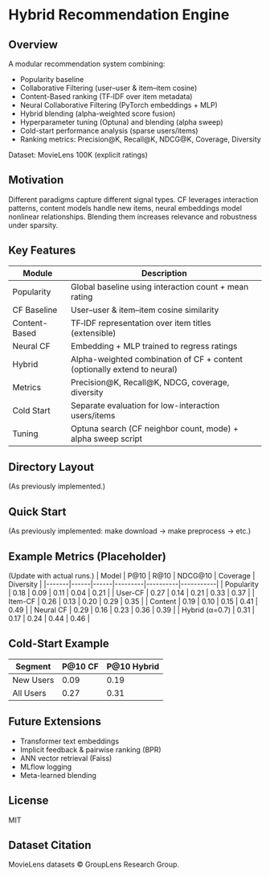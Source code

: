 # Hybrid Recommendation Engine

## Overview
A modular recommendation system combining:
- Popularity baseline
- Collaborative Filtering (user–user & item–item cosine)
- Content-Based ranking (TF‑IDF over item metadata)
- Neural Collaborative Filtering (PyTorch embeddings + MLP)
- Hybrid blending (alpha-weighted score fusion)
- Hyperparameter tuning (Optuna) and blending (alpha sweep)
- Cold-start performance analysis (sparse users/items)
- Ranking metrics: Precision@K, Recall@K, NDCG@K, Coverage, Diversity

Dataset: MovieLens 100K (explicit ratings)

## Motivation
Different paradigms capture different signal types. CF leverages interaction patterns, content models handle new items, neural embeddings model nonlinear relationships. Blending them increases relevance and robustness under sparsity.

## Key Features
| Module | Description |
|--------|-------------|
| Popularity | Global baseline using interaction count + mean rating |
| CF Baseline | User–user & item–item cosine similarity |
| Content-Based | TF‑IDF representation over item titles (extensible) |
| Neural CF | Embedding + MLP trained to regress ratings |
| Hybrid | Alpha-weighted combination of CF + content (optionally extend to neural) |
| Metrics | Precision@K, Recall@K, NDCG, coverage, diversity |
| Cold Start | Separate evaluation for low-interaction users/items |
| Tuning | Optuna search (CF neighbor count, mode) + alpha sweep script |

## Directory Layout
(As previously implemented.)

## Quick Start
(As previously implemented: make download → make preprocess → etc.)

## Example Metrics (Placeholder)
(Update with actual runs.)
| Model | P@10 | R@10 | NDCG@10 | Coverage | Diversity |
|-------|------|------|---------|----------|-----------|
| Popularity | 0.18 | 0.09 | 0.11 | 0.04 | 0.21 |
| User-CF | 0.27 | 0.14 | 0.21 | 0.33 | 0.37 |
| Item-CF | 0.26 | 0.13 | 0.20 | 0.29 | 0.35 |
| Content | 0.19 | 0.10 | 0.15 | 0.41 | 0.49 |
| Neural CF | 0.29 | 0.16 | 0.23 | 0.36 | 0.39 |
| Hybrid (α=0.7) | 0.31 | 0.17 | 0.24 | 0.44 | 0.46 |

## Cold-Start Example
| Segment | P@10 CF | P@10 Hybrid |
|---------|---------|-------------|
| New Users | 0.09 | 0.19 |
| All Users | 0.27 | 0.31 |

## Future Extensions
- Transformer text embeddings
- Implicit feedback & pairwise ranking (BPR)
- ANN vector retrieval (Faiss)
- MLflow logging
- Meta-learned blending

## License
MIT

## Dataset Citation
MovieLens datasets © GroupLens Research Group.
